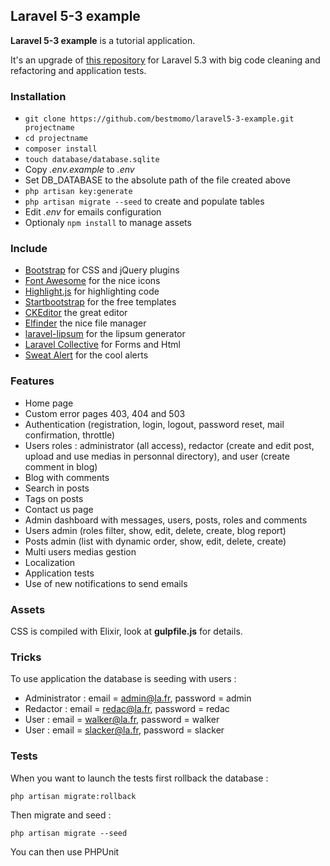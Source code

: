 ## Laravel 5-3 example ##

**Laravel 5-3 example** is a tutorial application.

It's an upgrade of [this repository](https://github.com/bestmomo/laravel5-example) for Laravel 5.3 with big code cleaning and refactoring and application tests.

### Installation ###

* `git clone https://github.com/bestmomo/laravel5-3-example.git projectname`
* `cd projectname`
* `composer install`
* `touch database/database.sqlite`
* Copy *.env.example* to *.env*
* Set DB_DATABASE to the absolute path of the file created above
* `php artisan key:generate`
* `php artisan migrate --seed` to create and populate tables
* Edit *.env* for emails configuration
* Optionaly `npm install` to manage assets

### Include ###

* [Bootstrap](http://getbootstrap.com) for CSS and jQuery plugins
* [Font Awesome](http://fortawesome.github.io/Font-Awesome) for the nice icons
* [Highlight.js](https://highlightjs.org) for highlighting code
* [Startbootstrap](http://startbootstrap.com) for the free templates
* [CKEditor](http://ckeditor.com) the great editor
* [Elfinder](https://github.com/Studio-42/elFinder) the nice file manager
* [laravel-lipsum](https://github.com/magyarjeti/laravel-lipsum) for the lipsum generator
* [Laravel Collective](https://laravelcollective.com/) for Forms and Html 
* [Sweat Alert](http://t4t5.github.io/sweetalert/) for the cool alerts

### Features ###

* Home page
* Custom error pages 403, 404 and 503
* Authentication (registration, login, logout, password reset, mail confirmation, throttle)
* Users roles : administrator (all access), redactor (create and edit post, upload and use medias in personnal directory), and user (create comment in blog)
* Blog with comments
* Search in posts
* Tags on posts
* Contact us page
* Admin dashboard with messages, users, posts, roles and comments
* Users admin (roles filter, show, edit, delete, create, blog report)
* Posts admin (list with dynamic order, show, edit, delete, create)
* Multi users medias gestion
* Localization
* Application tests
* Use of new notifications to send emails

### Assets ###

CSS is compiled with Elixir, look at **gulpfile.js** for details.

### Tricks ###

To use application the database is seeding with users :

* Administrator : email = admin@la.fr, password = admin
* Redactor : email = redac@la.fr, password = redac
* User : email = walker@la.fr, password = walker
* User : email = slacker@la.fr, password = slacker

### Tests ###

When you want to launch the tests first rollback the database :

`php artisan migrate:rollback`

Then migrate and seed :

`php artisan migrate --seed`

You can then use PHPUnit
